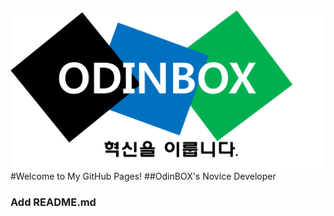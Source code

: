 <img src="img.png" align="right" />
#Welcome to My GitHub Pages!
##OdinBOX's Novice Developer

### Add README.md
